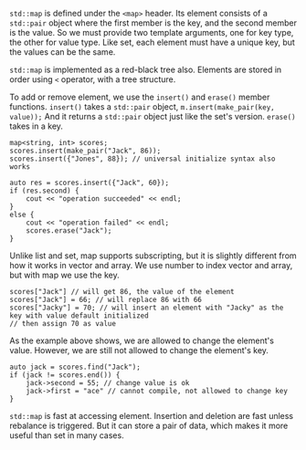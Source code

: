 
`std::map` is defined under the `<map>` header. Its element consists of a `std::pair` object where the first member is the key, and the second member is the value. So we must provide two template arguments, one for key type, the other for value type. Like set, each element must have a unique key, but the values can be the same.

`std::map` is implemented as a red-black tree also. Elements are stored in order using `<` operator, with a tree structure.

To add or remove element, we use the `insert()` and `erase()` member functions. `insert()` takes a `std::pair` object, `m.insert(make_pair(key, value));` And it returns a `std::pair` object just like the set's version. `erase()` takes in a key.
```
map<string, int> scores;
scores.insert(make_pair("Jack", 86));
scores.insert({"Jones", 88}); // universal initialize syntax also works

auto res = scores.insert({"Jack", 60});
if (res.second) {
	cout << "operation succeeded" << endl;
}
else {
	cout << "operation failed" << endl;
	scores.erase("Jack");
}
```

Unlike list and set, map supports subscripting, but it is slightly different from how it works in vector and array. We use number to index vector and array, but with map we use the key.
```
scores["Jack"] // will get 86, the value of the element
scores["Jack"] = 66; // will replace 86 with 66
scores["Jacky"] = 70; // will insert an element with "Jacky" as the key with value default initialized
// then assign 70 as value
```
As the example above shows, we are allowed to change the element's value. However, we are still not allowed to change the element's key.
```
auto jack = scores.find("Jack");
if (jack != scores.end()) {
	jack->second = 55; // change value is ok
	jack->first = "ace" // cannot compile, not allowed to change key
}
```


`std::map` is fast at accessing element. Insertion and deletion are fast unless rebalance is triggered. But it can store a pair of data, which makes it more useful than set in many cases.